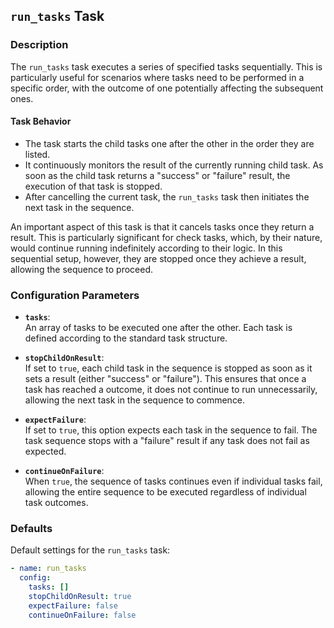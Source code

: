 ## `run_tasks` Task

### Description
The `run_tasks` task executes a series of specified tasks sequentially. This is particularly useful for scenarios where tasks need to be performed in a specific order, with the outcome of one potentially affecting the subsequent ones.

#### Task Behavior
- The task starts the child tasks one after the other in the order they are listed.
- It continuously monitors the result of the currently running child task. As soon as the child task returns a "success" or "failure" result, the execution of that task is stopped.
- After cancelling the current task, the `run_tasks` task then initiates the next task in the sequence.

An important aspect of this task is that it cancels tasks once they return a result. This is particularly significant for check tasks, which, by their nature, would continue running indefinitely according to their logic. In this sequential setup, however, they are stopped once they achieve a result, allowing the sequence to proceed.

### Configuration Parameters

- **`tasks`**:\
  An array of tasks to be executed one after the other. Each task is defined according to the standard task structure.

- **`stopChildOnResult`**:\
  If set to `true`, each child task in the sequence is stopped as soon as it sets a result (either "success" or "failure"). This ensures that once a task has reached a outcome, it does not continue to run unnecessarily, allowing the next task in the sequence to commence.

- **`expectFailure`**:\
  If set to `true`, this option expects each task in the sequence to fail. The task sequence stops with a "failure" result if any task does not fail as expected.

- **`continueOnFailure`**:\
  When `true`, the sequence of tasks continues even if individual tasks fail, allowing the entire sequence to be executed regardless of individual task outcomes.

### Defaults

Default settings for the `run_tasks` task:

```yaml
- name: run_tasks
  config:
    tasks: []
    stopChildOnResult: true
    expectFailure: false
    continueOnFailure: false
```
